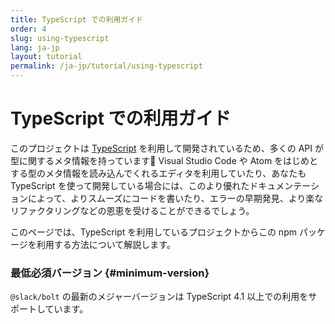 ```yaml
---
title: TypeScript での利用ガイド
order: 4
slug: using-typescript
lang: ja-jp
layout: tutorial
permalink: /ja-jp/tutorial/using-typescript
---
```


# TypeScript での利用ガイド

このプロジェクトは [TypeScript](https://www.typescriptlang.org/) を利用して開発されているため、多くの API が型に関するメタ情報を持っています🎉 Visual Studio Code や Atom をはじめとする型のメタ情報を読み込んでくれるエディタを利用していたり、あなたも TypeScript を使って開発している場合には、このより優れたドキュメンテーションによって、よりスムーズにコードを書いたり、エラーの早期発見、より楽なリファクタリングなどの恩恵を受けることができるでしょう。

このページでは、TypeScript を利用しているプロジェクトからこの npm パッケージを利用する方法について解説します。

### 最低必須バージョン {#minimum-version}

`@slack/bolt` の最新のメジャーバージョンは TypeScript 4.1 以上での利用をサポートしています。
